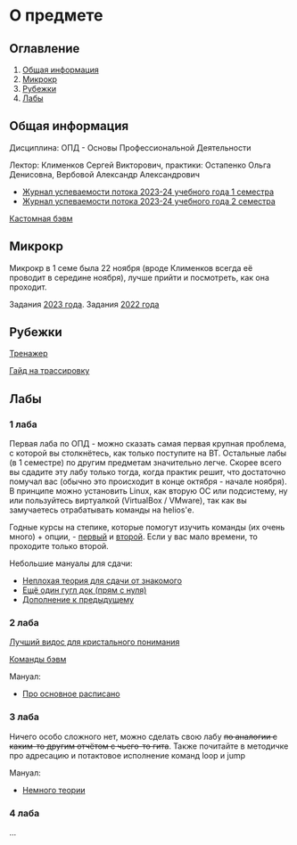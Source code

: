 # О предмете

## Оглавление
1. [Общая информация](#info)
2. [Микрокр](#microkr)
3. [Рубежки](#rubez)
4. [Лабы](#labs)

## Общая информация <a name="info"></a>
Дисциплина: ОПД - Основы Профессиональной Деятельности

Лектор: Клименков Сергей Викторович, практики: Остапенко Ольга Денисовна, Вербовой Александр Александрович

- [Журнал успеваемости потока 2023-24 учебного года 1 семестра](https://docs.google.com/spreadsheets/d/13S-2iAf4nN32t-FHNJ_jX8qY8gaT1N2PcAmV19g3OMo/edit#gid=1376124505)
- [Журнал успеваемости потока 2023-24 учебного года 2 семестра](https://docs.google.com/spreadsheets/d/1r8d1n3sGhOtqBdFpx-kMUNpaGigBS6X_fC8O7VNI1Jc/edit#gid=881512036)

[Кастомная бэвм](custom.jar)

## Микрокр <a name="microkr"></a>
Микрокр в 1 семе была 22 ноября (вроде Клименков всегда её проводит в середине ноября), лучше прийти и посмотреть, как она проходит.

Задания [2023 года](https://github.com/petrovviacheslav/myitmo/blob/main/%D0%9E%D0%9F%D0%94/%D0%BC%D0%B8%D0%BA%D1%80%D0%BE%D0%BA%D1%80/1.pdf). Задания [2022 года](https://github.com/maxbarsukov/itmo/blob/master/1-2%20%D0%BE%D0%BF%D0%B4/%D0%BC%D0%B8%D0%BA%D1%80%D0%BE%D0%BA%D1%80/3/full.pdf)

## Рубежки <a name="rubez"></a>
[Тренажер](https://se.ifmo.ru/~s263975/program-tracing/)

[Гайд на трассировку](https://www.youtube.com/watch?v=u2-U5QQYgZw)

## Лабы <a name="labs"></a>
### 1 лаба
Первая лаба по ОПД - можно сказать самая первая крупная проблема, с которой вы столкнётесь, как только поступите на ВТ. Остальные лабы (в 1 семестре) по другим предметам значительно легче. 
Скорее всего вы сдадите эту лабу только тогда, когда практик решит, что достаточно помучал вас (обычно это происходит в конце октября - начале ноября).
В принципе можно установить Linux, как вторую ОС или подсистему, ну или пользуйтесь виртуалкой (VirtualBox / VMware), так как вы замучаетесь отрабатывать команды на helios'е.

Годные курсы на степике, которые помогут изучить команды (их очень много) + опции, - [первый](https://stepik.org/course/548/syllabus) и [второй](https://stepik.org/course/762/syllabus). Если у вас мало времени, то проходите только второй.

Небольшие мануалы для сдачи:
- [Неплохая теория для сдачи от знакомого](https://docs.google.com/document/d/19otD1kkqn4YImn4nDXEeJ2ycgZoWlZ9C/edit)
- [Ещё один гугл док (прям с нуля)](https://docs.google.com/document/d/1XZ7bkOy13lZGQ0-5w4AaAFLb610I_oCZKR_OsyIkvao/)
- [Дополнение к предыдущему](https://docs.google.com/document/d/1Bc6oI4yNCBIUSL9HYmv4jfmCJZzMQJRaJLEnP4KGhTY/)

### 2 лаба
[Лучший видос для кристального понимания](https://www.youtube.com/watch?v=5DXYGx7RtZY)

[Команды бэвм](commands.txt)

Мануал:
- [Про основное расписано](https://docs.google.com/document/d/1uIEith7IyBjr1Ml_8ONNz5hXl6lLQfBaHNtGxB_ksww/edit)

### 3 лаба

Ничего особо сложного нет, можно сделать свою лабу ~~по аналогии с каким-то другим отчётом с чьего-то гита~~. Также почитайте в методичке про адресацию и потактовое исполнение команд loop и jump

Мануал:
- [Немного теории](https://docs.google.com/document/d/1ibxWGHrGqzumBXy3c-ye6oFcl5KJKDzT_ZZbq8nSPpU/edit)

### 4 лаба

...